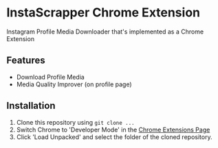 # InstaScrapper Chrome Extension
Instagram Profile Media Downloader that's implemented as a Chrome Extension

## Features
- Download Profile Media
- Media Quality Improver (on profile page)



## Installation
1. Clone this repository using `git clone ...`
2. Switch Chrome to 'Developer Mode' in the [Chrome Extensions Page](chrome://extensions/) <br/>
3. Click 'Load Unpacked' and select the folder of the cloned repository.

